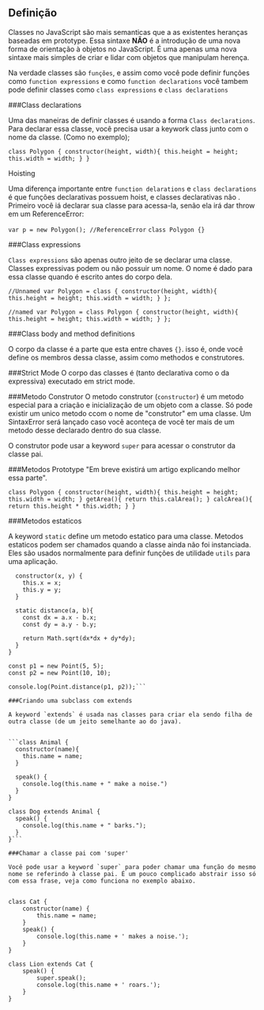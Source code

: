 ## Definição
Classes no JavaScript são mais semanticas que a as existentes heranças baseadas em prototype. Essa sintaxe **NÃO** é a introdução de uma nova forma de orientação à objetos no JavaScript. É uma apenas uma nova sintaxe mais simples de criar e lidar com objetos que manipulam herença.

Na verdade classes são `funções`, e assim como você pode definir funções como `function expressions` e como `function declarations` você tambem pode definir classes como `class expressions` e `class declarations`

###Class declarations

Uma das maneiras de definir classes é usando a forma `Class declarations`. Para declarar essa classe, você precisa usar a keywork class junto com o nome da classe. (Como no exemplo);

``class Polygon {
   constructor(height, width){
      this.height = height;
      this.width = width;
   }
}``

Hoisting

Uma diferença importante entre `function delarations` e `class declarations` é que funções declarativas possuem hoist, e classes declarativas não . Primeiro você iá declarar sua classe para acessa-la, senão ela irá dar throw em um ReferenceError:

``var p = new Polygon(); //ReferenceError``
``class Polygon {} ``

###Class expressions

`Class expressions` são apenas outro jeito de se declarar uma classe. Classes expressivas podem ou não possuir um nome. O nome é dado para essa classe quando é escrito antes do corpo dela.

``//Unnamed
var Polygon = class {
   constructor(height, width){
    this.height = height;
    this.width = width;
   }
};`` 

``//named
var Polygon = class Polygon {
   constructor(height, width){
    this.height = height;
    this.width = width;
   }
};`` 


###Class body and method definitions

O corpo da classe é a parte que esta entre chaves `{}`. isso é, onde você define os membros dessa classe, assim como methodos e construtores.

###Strict Mode
O corpo das classes é (tanto declarativa como o da expressiva) executado em strict mode.

###Metodo Construtor
O metodo construtor (`constructor`) é um metodo especial para a criação e inicialização de um objeto com a classe. Só pode existir um unico metodo ccom o nome de "construtor" em uma classe. Um SintaxError será lançado caso você aconteça de você ter mais de um metodo desse declarado dentro do sua classe.

O construtor pode usar a keyword `super` para acessar o construtor da classe pai.

###Metodos Prototype
"Em breve existirá um artigo explicando melhor essa parte".

``class Polygon {
  constructor(height, width){
    this.height = height;
    this.width = width;
  }
  getArea(){
    return this.calArea();
  }
  calcArea(){
    return this.height * this.width;
  }
}``

###Metodos estaticos

A keyword `static` define um metodo estatico para uma classe. Metodos estaticos podem ser chamados quando a classe ainda não foi instanciada. Eles são usados normalmente para definir funções de utilidade `utils` para uma aplicação. 

```class Point {
  constructor(x, y) {
    this.x = x;
    this.y = y;
  }
  
  static distance(a, b){
    const dx = a.x - b.x;
    const dy = a.y - b.y;
    
    return Math.sqrt(dx*dx + dy*dy);
  }
}

const p1 = new Point(5, 5);
const p2 = new Point(10, 10);

console.log(Point.distance(p1, p2));```

###Criando uma subclass com extends

A keyword `extends` é usada nas classes para criar ela sendo filha de outra classe (de um jeito semelhante ao do java).


```class Animal {
  constructor(name){
    this.name = name;
  }
  
  speak() {
    console.log(this.name + " make a noise.")
  }
}

class Dog extends Animal {
  speak() {
    console.log(this.name + " barks.");
  }
}```

###Chamar a classe pai com 'super'

Você pode usar a keyword `super` para poder chamar uma função do mesmo nome se referindo à classe pai. É um pouco complicado abstrair isso só com essa frase, veja como funciona no exemplo abaixo.


```
    class Cat { 
        constructor(name) {
            this.name = name;
        }
        speak() {
            console.log(this.name + ' makes a noise.');
        }
    }

    class Lion extends Cat {
        speak() {
            super.speak();
            console.log(this.name + ' roars.');
        }
    }
```

